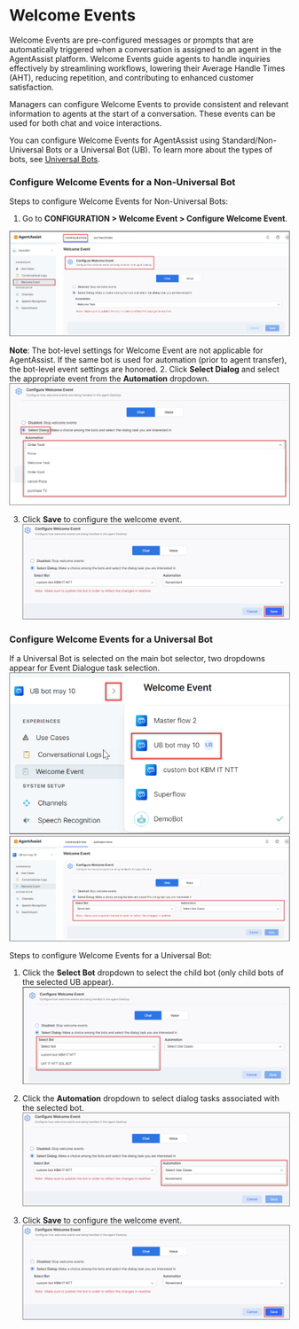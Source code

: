 
# **Welcome Events**

Welcome Events are pre-configured messages or prompts that are automatically triggered when a conversation is assigned to an agent in the AgentAssist platform. Welcome Events guide agents to handle inquiries effectively by streamlining workflows, lowering their Average Handle Times (AHT), reducing repetition, and contributing to enhanced customer satisfaction.

Managers can configure Welcome Events to provide consistent and relevant information to agents at the start of a conversation. These events can be used for both chat and voice interactions.

You can configure Welcome Events for AgentAssist using Standard/Non-Universal Bots or a Universal Bot (UB). To learn more about the types of bots, see [Universal Bots](https://developer.kore.ai/docs/bots/advanced-topics/universal-bot/universal-bots/#Highlights).


### Configure Welcome Events for a Non-Universal Bot

Steps to configure Welcome Events for Non-Universal Bots:



1. Go to **CONFIGURATION > Welcome Event > Configure Welcome Event**.
<img src="../configure-welcome-events/images/configure-welcome-events.png" alt="configure welcome events" title="configure welcome events" style="border: 1px solid gray; zoom:80%;">

**Note**: The bot-level settings for Welcome Event are not applicable for AgentAssist. If the same bot is used for automation (prior to agent transfer), the bot-level event settings are honored.
2. Click **Select Dialog** and select the appropriate event from the **Automation** dropdown.
<img src="../configure-welcome-events/images/select-dialog.png" alt="select dialog" title="select dialog" style="border: 1px solid gray; zoom:80%;">

3. Click **Save** to configure the welcome event.
<img src="../configure-welcome-events/images/saving-welcome-event-configuration.png" alt="
saving welcome event config" title="saving welcome event config" style="border: 1px solid gray; zoom:80%;">


### Configure Welcome Events for a Universal Bot

If a Universal Bot is selected on the main bot selector, two dropdowns appear for Event Dialogue task selection.
<img src="../configure-welcome-events/images/universal-bot-selected-screen-1.png" alt="
universal bot selected screen" title="universal bot selected screen" style="border: 1px solid gray; zoom:80%;">
<img src="../configure-welcome-events/images/universal-bot-selected-screen-2.png" alt="
universal bot selected screen 2" title="universal bot selected screen 2" style="border: 1px solid gray; zoom:80%;">

Steps to configure Welcome Events for a Universal Bot:

1. Click the **Select Bot** dropdown to select the child bot (only child bots of the selected UB appear).
<img src="../configure-welcome-events/images/stesps-to-configure-welcome-event-child-bot.png" alt="
steps to configure welcome events child bot" title="steps to configure welcome event child bot" style="border: 1px solid gray; zoom:80%;">

2. Click the **Automation** dropdown to select dialog tasks associated with the selected bot.
<img src="../configure-welcome-events/images/stesps-to-configure-welcome-event-2.png" alt="
steps to configure welcome events 2" title="steps to configure welcome events 2" style="border: 1px solid gray; zoom:80%;">

3. Click **Save** to configure the welcome event.
<img src="../configure-welcome-events/images/saving-welcome-event-configuration.png" alt="
saving welcome event configuration" title="saving welcome event configuration" style="border: 1px solid gray; zoom:100%;">
